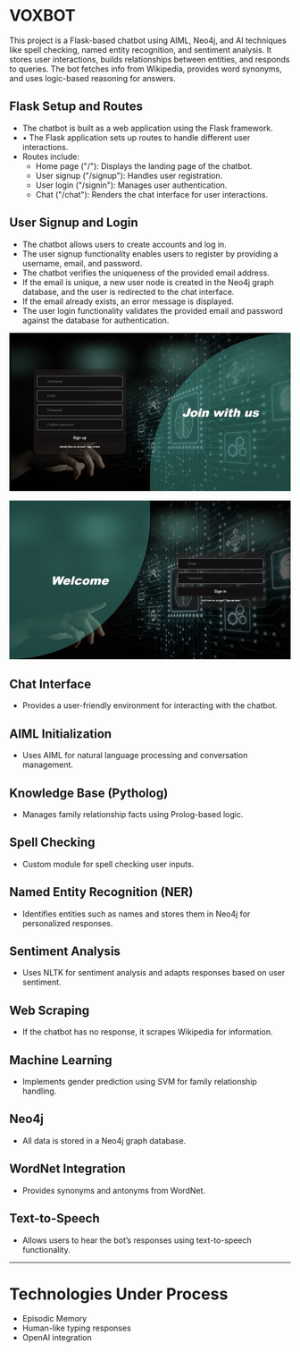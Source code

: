 # VOXBOT
 This project is a Flask-based chatbot using AIML, Neo4j, and AI techniques like spell checking, named entity recognition, and sentiment analysis. It stores user interactions, builds relationships between entities, and responds to queries. The bot fetches info from Wikipedia, provides word synonyms, and uses logic-based reasoning for answers.

## Flask Setup and Routes
- The chatbot is built as a web application using the Flask framework.
- •	The Flask application sets up routes to handle different user interactions.
- Routes include:
    - Home page ("/"): Displays the landing page of the chatbot.
    - User signup ("/signup"): Handles user registration.
    - User login ("/signin"): Manages user authentication.
    - Chat ("/chat"): Renders the chat interface for user interactions.

## User Signup and Login
- The chatbot allows users to create accounts and log in.
- The user signup functionality enables users to register by providing a username, email, and password.
- The chatbot verifies the uniqueness of the provided email address.
- If the email is unique, a new user node is created in the Neo4j graph database, and the user is redirected to the chat interface.
- If the email already exists, an error message is displayed.
- The user login functionality validates the provided email and password against the database for authentication.

![Signup Page](https://github.com/HaseebSiddique89/VOXBOT/blob/main/images/Picture1.jpg)

![Login Page](https://github.com/HaseebSiddique89/VOXBOT/blob/main/images/Picture2.jpg)

## Chat Interface
- Provides a user-friendly environment for interacting with the chatbot.

## AIML Initialization
- Uses AIML for natural language processing and conversation management.

## Knowledge Base (Pytholog)
- Manages family relationship facts using Prolog-based logic.

## Spell Checking
- Custom module for spell checking user inputs.

## Named Entity Recognition (NER)
- Identifies entities such as names and stores them in Neo4j for personalized responses.

## Sentiment Analysis
- Uses NLTK for sentiment analysis and adapts responses based on user sentiment.

## Web Scraping
- If the chatbot has no response, it scrapes Wikipedia for information.

## Machine Learning
- Implements gender prediction using SVM for family relationship handling.

## Neo4j
- All data is stored in a Neo4j graph database.

## WordNet Integration
- Provides synonyms and antonyms from WordNet.

## Text-to-Speech
- Allows users to hear the bot’s responses using text-to-speech functionality.

---

# Technologies Under Process
- Episodic Memory
- Human-like typing responses
- OpenAI integration
